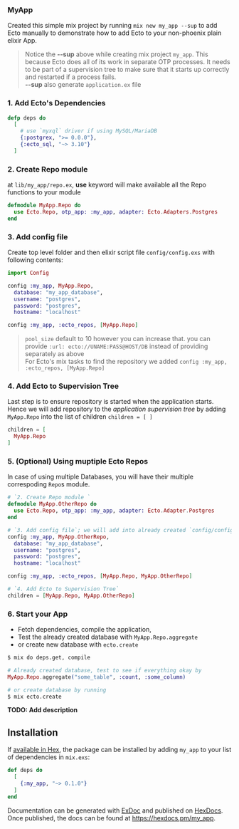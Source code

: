 ### MyApp     
Created this simple mix project by running `mix new my_app --sup` to add Ecto manually to demonstrate how to add Ecto to your non-phoenix plain elixir App.      
    
> Notice the **--sup** above while creating mix project `my_app`. This because Ecto does all of its work in separate OTP processes. It needs to be part of a supervision tree to make sure that it starts up correctly and restarted if a process fails.  
> **--sup** also generate `application.ex` file  

### 1. Add Ecto's Dependencies    
```elixir
defp deps do
  [
    # use `myxql` driver if using MySQL/MariaDB
    {:postgrex, ">= 0.0.0"},
    {:ecto_sql, "~> 3.10"}
  ]        
```     
     
### 2. Create Repo module     
at `lib/my_app/repo.ex`, **use** keyword will make available all the Repo functions to your module   
```elixir
defmodule MyApp.Repo do
  use Ecto.Repo, otp_app: :my_app, adapter: Ecto.Adapters.Postgres
end 
```    
     
### 3. Add config file     
Create top level folder and then elixir script file `config/config.exs` with following contents:         
```elixir
import Config

config :my_app, MyApp.Repo, 
  database: "my_app_database",
  username: "postgres",
  password: "postgres",
  hostname: "localhost"

config :my_app, :ecto_repos, [MyApp.Repo]
```    
> `pool_size` default to 10 however you can increase that. you can provide `:url: ecto://UNAME:PASS@HOST/DB` instead of providing separately as above    
> For Ecto's mix tasks to find the repository we added `config :my_app, :ecto_repos, [MyApp.Repo]`     
     
### 4. Add Ecto to Supervision Tree     
Last step is to ensure repository is started when the application starts. Hence we will add repository to the *application supervision tree* by adding `MyApp.Repo` into the list of children `children = [ ]`   
```elixir
children = [
  MyApp.Repo
] 
```     
     
### 5. (Optional) Using muptiple Ecto Repos     
In case of using multiple Databases, you will have their multiple correspoding `Repo`s module.     
```elixir
# `2. Create Repo module `
defmodule MyApp.OtherRepo do
  use Ecto.Repo, otp_app: :my_app, adapter: Ecto.Adapter.Postgres
end    

# `3. Add config file`; we will add into already created `config/config.exs`
config :my_app, MyApp.OtherRepo, 
  database: "my_app_database", 
  username: "postgres", 
  password: "postgres", 
  hostname: "localhost"

config :my_app, :ecto_repos, [MyApp.Repo, MyApp.OtherRepo]

# `4. Add Ecto to Supervision Tree`
children = [MyApp.Repo, MyApp.OtherRepo]
```     
    
### 6. Start your App     
- Fetch dependencies, compile the application, 
- Test the already created database with `MyApp.Repo.aggregate` 
- or create new database with `ecto.create`     
```bash
$ mix do deps.get, compile
```    
```elixir
# Already created database, test to see if everything okay by
MyApp.Repo.aggregate("some_table", :count, :some_column)  
```    
```bash
# or create database by running 
$ mix ecto.create
```




**TODO: Add description**

## Installation

If [available in Hex](https://hex.pm/docs/publish), the package can be installed
by adding `my_app` to your list of dependencies in `mix.exs`:

```elixir
def deps do
  [
    {:my_app, "~> 0.1.0"}
  ]
end
```

Documentation can be generated with [ExDoc](https://github.com/elixir-lang/ex_doc)
and published on [HexDocs](https://hexdocs.pm). Once published, the docs can
be found at <https://hexdocs.pm/my_app>.

